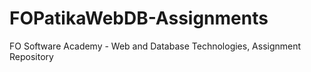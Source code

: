 # FOPatikaWebDB-Assignments
FO Software Academy - Web and Database Technologies, Assignment Repository
